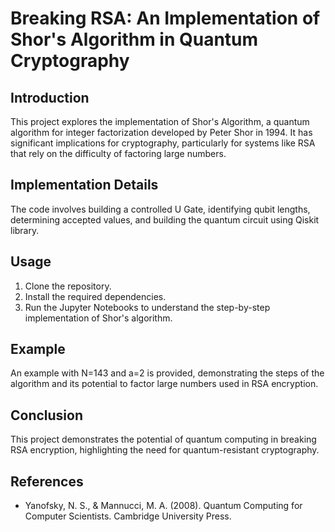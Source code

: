 # Breaking RSA: An Implementation of Shor's Algorithm in Quantum Cryptography

## Introduction
This project explores the implementation of Shor's Algorithm, a quantum algorithm for integer factorization developed by Peter Shor in 1994. It has significant implications for cryptography, particularly for systems like RSA that rely on the difficulty of factoring large numbers.

## Implementation Details
The code involves building a controlled U Gate, identifying qubit lengths, determining accepted values, and building the quantum circuit using Qiskit library.

## Usage
1. Clone the repository.
2. Install the required dependencies.
3. Run the Jupyter Notebooks to understand the step-by-step implementation of Shor's algorithm.

## Example
An example with N=143 and a=2 is provided, demonstrating the steps of the algorithm and its potential to factor large numbers used in RSA encryption.

## Conclusion
This project demonstrates the potential of quantum computing in breaking RSA encryption, highlighting the need for quantum-resistant cryptography.

## References
- Yanofsky, N. S., & Mannucci, M. A. (2008). Quantum Computing for Computer Scientists. Cambridge University Press.

